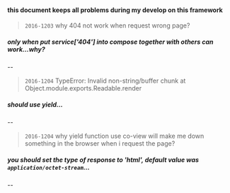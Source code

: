 #### this document keeps all problems during my develop on this framework

> `2016-1203` why 404 not work when request wrong page? 

##### only when put service['404'] into compose together with others can work...why?
--

> `2016-1204` TypeError: Invalid non-string/buffer chunk at Object.module.exports.Readable.render 

##### should use yield...
--


> `2016-1204` why yield function use co-view will make me down something in the browser when i request the page? 

##### you should set the type of response to 'html', default value was `application/octet-stream`...
--